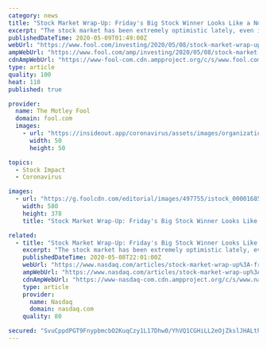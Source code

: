 ```yaml
---
category: news
title: "Stock Market Wrap-Up: Friday's Big Stock Winner Looks Like a No-Brainer Right Now"
excerpt: "The stock market has been extremely optimistic lately, even in the face of heightened uncertainty related to the global COVID-19 outbreak. Despite fears of potential resurgences of coronavirus case counts,"
publishedDateTime: 2020-05-09T01:49:00Z
webUrl: "https://www.fool.com/investing/2020/05/08/stock-market-wrap-up-fridays-big-stock-winner-look.aspx"
ampWebUrl: "https://www.fool.com/amp/investing/2020/05/08/stock-market-wrap-up-fridays-big-stock-winner-look.aspx"
cdnAmpWebUrl: "https://www-fool-com.cdn.ampproject.org/c/s/www.fool.com/amp/investing/2020/05/08/stock-market-wrap-up-fridays-big-stock-winner-look.aspx"
type: article
quality: 100
heat: 110
published: true

provider:
  name: The Motley Fool
  domain: fool.com
  images:
    - url: "https://insideout.app/coronavirus/assets/images/organizations/fool.com-50x50.jpg"
      width: 50
      height: 50

topics:
  - Stock Impact
  - Coronavirus

images:
  - url: "https://g.foolcdn.com/editorial/images/497755/istock_000016851885_large_large.jpg"
    width: 580
    height: 378
    title: "Stock Market Wrap-Up: Friday's Big Stock Winner Looks Like a No-Brainer Right Now"

related:
  - title: "Stock Market Wrap-Up: Friday's Big Stock Winner Looks Like a No-Brainer Right Now"
    excerpt: "The stock market has been extremely optimistic lately, even in the face of heightened uncertainty related to the global COVID-19 outbreak. Despite fears of potential resurgences o"
    publishedDateTime: 2020-05-08T22:01:00Z
    webUrl: "https://www.nasdaq.com/articles/stock-market-wrap-up%3A-fridays-big-stock-winner-looks-like-a-no-brainer-right-now-2020-05"
    ampWebUrl: "https://www.nasdaq.com/articles/stock-market-wrap-up%3A-fridays-big-stock-winner-looks-like-a-no-brainer-right-now-2020-05?amp"
    cdnAmpWebUrl: "https://www-nasdaq-com.cdn.ampproject.org/c/s/www.nasdaq.com/articles/stock-market-wrap-up%3A-fridays-big-stock-winner-looks-like-a-no-brainer-right-now-2020-05?amp"
    type: article
    provider:
      name: Nasdaq
      domain: nasdaq.com
    quality: 80

secured: "SvuCppdPGT9FnypbmcbO2KuqCzy1L17Dhw0/YhVQ1CGHiLL2eOjZkslJHALthuyZ/8ket5uEwgmYMRdvHslM0f8YO4FnfaRrcjsEOqcdjLvj7RTiGzd3yyO1ohbc6bmSkdfOL4F9GsLkorjjPMdFNjkZsNGsUwWLctEa9QGW3bqoSoy0IksDInj2YQlTprfsPX0DDFmEwOzx5q/9u5cDNhnhuC76Qlg4bnj3OumJGKX2OLtw9nGPZm2s8iuYvxRoGU8MWEoe6dNEHr4+wDfjRnqRWi4NuEVmr5fZTPdGEXqOoqRTJ3KwmM1Q6H5JpBRE;bjrgF6TXFgW2lGOQxbjlCw=="
---
```


